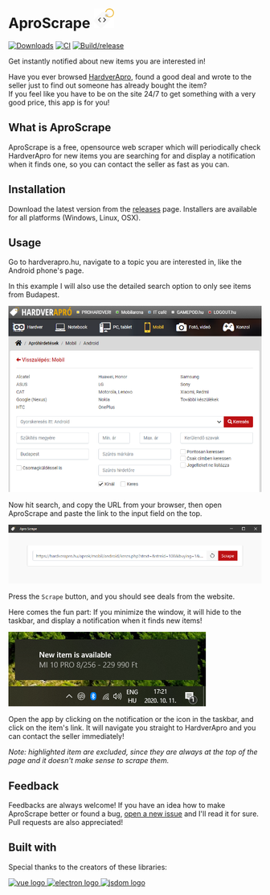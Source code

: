 # AproScrape <img src="resources/icon.png" alt="logo" width="40">

[![Downloads](https://img.shields.io/github/downloads/Lehoczky/apro-scrape/total.svg)](https://GitHub.com/Lehoczky/apro-scrape/releases/)
[![CI](https://github.com/Lehoczky/apro-scrape/actions/workflows/ci.yml/badge.svg)](https://github.com/Lehoczky/apro-scrape/actions/workflows/ci.yml)
[![Build/release](https://github.com/Lehoczky/apro-scrape/actions/workflows/release.yml/badge.svg)](https://github.com/Lehoczky/apro-scrape/actions/workflows/release.yml)

Get instantly notified about new items you are interested in!

Have you ever browsed [HardverApro](http://hardverapro.hu/index.html),
found a good deal and wrote to the seller just to find out someone has already bought the item?  
If you feel like you have to be on the site 24/7 to get something with a very good price,
this app is for you!

## What is AproScrape

AproScrape is a free, opensource web scraper which will periodically check HardverApro
for new items you are searching for and display a notification when it finds one,
so you can contact the seller as fast as you can.

## Installation

Download the latest version from the [releases](https://github.com/Lehoczky/apro-scrape/releases) page.
Installers are available for all platforms (Windows, Linux, OSX).

## Usage

Go to hardverapro.hu, navigate to a topic you are interested in, like the Android phone's page.

In this example I will also use the detailed search option to only see items from Budapest.

<img src="docs/images/hardverapro.png" alt="Android page on hardverapro" width="650">

Now hit search, and copy the URL from your browser, then open AproScrape
and paste the link to the input field on the top.

<img src="docs/images/main-window.png" alt="AproScrape main window" width="650">

Press the `Scrape` button, and you should see deals from the website.

Here comes the fun part: If you minimize the window, it will hide to the taskbar,
and display a notification when it finds new items!

<img src="docs/images/notification.png" alt="AproScrape main window">

Open the app by clicking on the notification or the icon in the taskbar, and click
on the item's link. It will navigate you straight to HardverApro and you can contact
the seller immediately!

_Note: highlighted item are excluded, since they are always at the top of the page and it doesn't make sense to scrape them._

## Feedback

Feedbacks are always welcome! If you have an idea how to make AproScrape better or found a bug,
[open a new issue](https://github.com/Lehoczky/apro-scrape/issues) and I'll read it for sure.
Pull requests are also appreciated!

## Built with

Special thanks to the creators of these libraries:

<a href="https://vuejs.org/">
    <img src="https://upload.wikimedia.org/wikipedia/commons/9/95/Vue.js_Logo_2.svg" alt="vue logo" height="100">
</a>

<a href="https://www.electronjs.org/">
    <img src="https://upload.wikimedia.org/wikipedia/commons/9/91/Electron_Software_Framework_Logo.svg" alt="electron logo" height="100">
</a>

<a href="https://github.com/jsdom/jsdom">
    <img src="https://user-images.githubusercontent.com/3665990/39078998-366c375e-451b-11e8-902d-ce42d8fcaa47.png" alt="jsdom logo" height="100">
</a>
